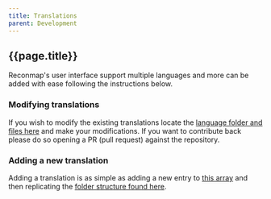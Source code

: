 ```yaml
---
title: Translations
parent: Development
---
```


## {{page.title}}

Reconmap's user interface support multiple languages and more can be added with ease following the instructions below.

### Modifying translations

If you wish to modify the existing translations locate the [language folder and files here](https://github.com/reconmap/web-client/tree/master/packages/app/src/translations) and make your modifications. If you want to contribute back please do so opening a PR (pull request) against the repository.

### Adding a new translation

Adding a translation is as simple as adding a new entry to [this array](https://github.com/reconmap/web-client/blob/master/packages/app/src/translations/LanguageList.ts) and then replicating the [folder structure found here](https://github.com/reconmap/web-client/tree/master/packages/app/src/translations).
